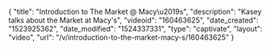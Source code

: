 {
    "title": "Introduction to The Market @ Macy\u2019s",
    "description": "Kasey talks about the Market at Macy's",
    "videoid": "160463625",
    "date_created": "1523925362",
    "date_modified": "1524337331",
    "type": "captivate",
    "layout": "video",
    "url": "\/v\/introduction-to-the-market-macy-s\/160463625"
}